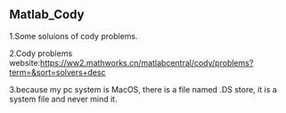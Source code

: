 ## Matlab_Cody
1.Some soluions of cody problems.

2.Cody problems website:https://ww2.mathworks.cn/matlabcentral/cody/problems?term=&sort=solvers+desc

3.because my pc system is MacOS, there is a file named .DS store, it is a system file and never mind it.
